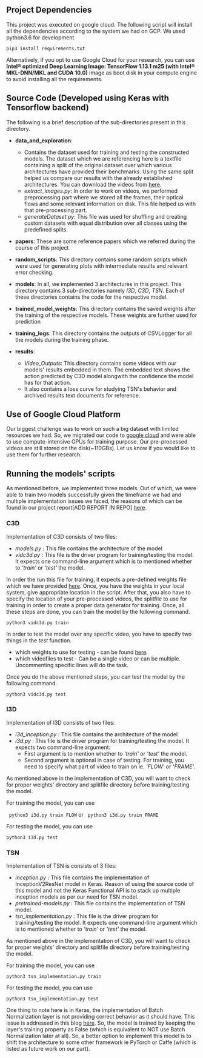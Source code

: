 ## Project Dependencies

This project was executed on google cloud. The following script will install all the dependencies according to the system we had on GCP. We used python3.6 for development

``` pip3 install requirements.txt ```

Alternatively, if you opt to use Google Cloud for your research, you can use **Intel® optimized Deep Learning Image: TensorFlow 1.13.1 m25 (with Intel® MKL-DNN/MKL and CUDA 10.0)** image as boot disk in your compute engine to avoid installing all the requirements.

## Source Code (Developed using Keras with Tensorflow backend)

The following is a brief description of the sub-directories present in this directory.

* **data_and_exploration**: 
    - Contains the dataset used for training and testing the constructed models. The dataset which we are referencing here is a textfile containing a split of the original dataset over which various architectures have provided their benchmarks. Using the same split helped us compare our results with the already established architectures.
    You can download the videos from [here](https://www.crcv.ucf.edu/data/UCF101/UCF101.rar).
    - *extract_images.py*: In order to work on videos, we performed preprocessing part where we stored all the frames, their optical flows and some relevant information on disk. This file helped us with that pre-processing part.
    - *generateDataset.py*: This file was used for shuffling and creating custom datasets with equal distribution over all classes using the predefined splits.

* **papers**: These are some reference papers which we referred during the course of this project

* **random_scripts**: This directory contains some random scripts which were used for generating plots with intermediate results and relevant error checking.

* **models**: In all, we implemented 3 architectures in this project. This directory contains 3 sub-directories namely *I3D*, *C3D*, *TSN*. Each of these directories contains the code for the respective model.

* **trained_model_weights**: This directory contains the saved weights after the training of the respective models. These weights are further used for prediction

* **training_logs**: This directory contains the outputs of CSVLogger for all the models during the training phase.

* **results**: 
	- *Video_Outputs*: This directory contains some videos with our models' results embedded in them. The embedded text shows the action predicted by C3D model alongwith the confidence the model has for that action.
	- It also contains a loss curve for studying TSN's behavior and archived results text documents for reference.

## Use of Google Cloud Platform 

Our biggest challenge was to work on such a big dataset with limited resources we had. So, we migrated our code to [google cloud](https://cloud.google.com) and were able to use compute-intensive GPUs for training purpose. Our pre-processed videos are still stored on the disk(~110GBs). Let us know if you would like to use them for further research.


## Running the models' scripts

As mentioned before, we implemented three models. Out of which, we were able to train two models successfully given the timeframe we had and multiple implementation issues we faced, the reasons of which can be found in our project report[ADD REPORT IN REPO] [here](../Report.pdf).

### C3D

Implementation of C3D consists of two files:
* *models.py* : This file contains the architecture of the model
* *vidc3d.py* : This file is the driver program for training/testing the model. It expects one command-line argument which is to mentioned whether to *'train'* or *'test'* the model.

In order the run this file for training, it expects a pre-defined weights file which we have provided [here](trained_model_weights/c3d). Once, you have the weights in your local system, give appropriate location in the script. After that, you also have to specify the location of your pre-processed videos, the splitfile to use for training in order to create a proper data generator for training. Once, all these steps are done, you can train the model by the following command.

 ``` python3 vidc3d.py train ```

In order to test the model over any specific video, you have to specify two things in the *test* function.
   * which weights to use for testing - can be found [here](trained_model_weights/c3d).
   * which videofiles to test - Can be a single video or can be multiple. Uncommenting specific lines will do the task.

Once you do the above mentioned steps, you can test the model by the following command.

 ``` python3 vidc3d.py test ``` 


### I3D

Implementation of I3D consists of two files:
* *i3d_inception.py* : This file contains the architecture of the model
* *i3d.py* : This file is the driver program for training/testing the model. It expects two command-line argument:
	*  First argument is to mention whether to *'train'* or *'test'* the model.
	* Second argument is optional in case of testing. For training,  you need to specify what part of video to train on ie. *'FLOW'* or *'FRAME'*.

As mentioned above in the implementation of C3D, you will want to check for proper weights' directory and splitfile directory before training/testing the model.

For training the model, you can use

``` python3 i3d.py train FLOW```
or
``` python3 i3d.py train FRAME```

For testing the model, you can use

``` python3 i3d.py test ```

### TSN

Implementation of TSN is consists of 3 files:
* *inception.py* : This file contains the implementation of InceptionV2ResNet model in Keras. Reason of using the source code of this model and not the Keras Functional API is to stack up multiple inception models as per our need for TSN model.
* *pretrained-models.py* : This file contains the implementation of TSN model.
* *tsn_implementation.py* : This file is the driver program for training/testing the model. It expects one command-line argument which is to mentioned whether to *'train'* or *'test'* the model.


As mentioned above in the implementation of C3D, you will want to check for proper weights' directory and splitfile directory before training/testing the model.

For training the model, you can use

``` python3 tsn_implementation.py train ```

For testing the model, you can use

``` python3 tsn_implementation.py test ```

One thing to note here is in Keras, the implementation of Batch Normalization layer is not providing correct behavior as it should have. This issue is addressed in this blog [here](https://blog.datumbox.com/the-batch-normalization-layer-of-keras-is-broken/). So, the model is trained by keeping the layer's training property as False (which is equivalent to NOT use Batch Normalization later at all). So, a better option to implement this model is to shift the architecture to some other framework ie PyTorch or Caffe (which is listed as future work on our part). 